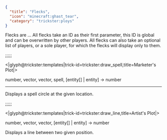 ```json
{
  "title": "Flecks",
  "icon": "minecraft:ghast_tear",
  "category": "trickster:ploys"
}
```

Flecks are ... 
All flecks take an ID as their first parameter, this ID is global and can be overwritten by other players.
All flecks can also take an optional list of players, or a sole player, for which the flecks will display only to them.

;;;;;

<|glyph@trickster:templates|trick-id=trickster:draw_spell,title=Marketer's Plot|>

number, vector, vector, spell, [entity[] | entity] -> number

---

Displays a spell circle at the given location.

;;;;;

<|glyph@trickster:templates|trick-id=trickster:draw_line,title=Artist's Plot|>

number, vector, vector, [entity[] | entity] -> number

Displays a line between two given position.
